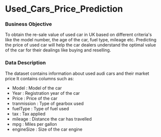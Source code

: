 # Used_Cars_Price_Prediction

### Business Objective
To obtain the re-sale value of used car in UK based on different criteria's like the model number, the age of the car, fuel type, mileage etc.
Predicting the price of used car will help the car dealers understand the optimal value of the car for their dealings like buying and reselling.
### Data Description

The dataset contains information about used audi cars and their market price It contains columns such as:
- Model : Model of the car
- Year : Registration year of the car
- Price : Price of the car
- tranmission : Type of gearbox used
- fuelType : Type of fuel used
- tax : Tax applied
- mileage : Distance the car has travelled
- mpg : Miles per gallon
- engineSize : Size of the car engine
